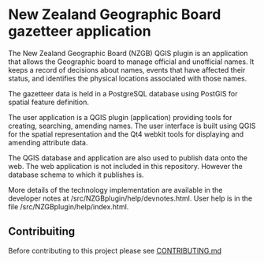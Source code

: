 New Zealand Geographic Board gazetteer application
==================================================

The New Zealand Geographic Board (NZGB) QGIS plugin is an application that
allows the Geographic board to manage official and unofficial names.  It
keeps a record of decisions about names, events that have affected their
status, and identifies the physical locations associated with those names.

The gazetteer data is held in a PostgreSQL database using PostGIS for 
spatial feature definition.

The user application is a QGIS plugin (application) providing tools for
creating, searching, amending names.  The user interface is built using
QGIS for the spatial representation and the Qt4 webkit tools for displaying
and amending attribute data.

The QGIS database and application are also used to publish data onto the
web.  The web application is not included in this repository.  However the
database schema to which it publishes is.

More details of the technology implementation are available in the
developer notes at /src/NZGBplugin/help/devnotes.html.  User help is
in the file /src/NZGBplugin/help/index.html.

## Contribuiting 
Before contributing to this project please see [CONTRIBUTING.md](CONTRIBUTING.md)
